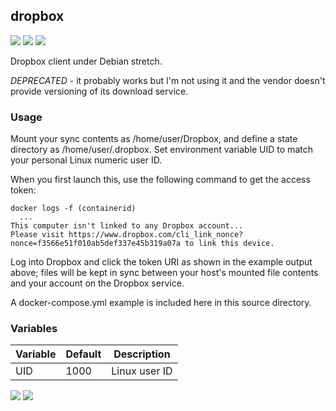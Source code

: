 ## dropbox

[![](https://images.microbadger.com/badges/version/instantlinux/dropbox.svg)](https://microbadger.com/images/instantlinux/dropbox "Version badge") [![](https://images.microbadger.com/badges/image/instantlinux/dropbox.svg)](https://microbadger.com/images/instantlinux/dropbox "Image badge") [![](https://images.microbadger.com/badges/commit/instantlinux/dropbox.svg)](https://microbadger.com/images/instantlinux/dropbox "Commit badge")

Dropbox client under Debian stretch.

*DEPRECATED* - it probably works but I'm not using it and the vendor doesn't provide versioning of its download service.

### Usage

Mount your sync contents as /home/user/Dropbox, and define a state directory as /home/user/.dropbox. Set environment variable UID to match your personal Linux numeric user ID.

When you first launch this, use the following command to get the access token:
```
docker logs -f (containerid)
  ...
This computer isn't linked to any Dropbox account...
Please visit https://www.dropbox.com/cli_link_nonce?nonce=f3566e51f010ab5def337e45b319a07a to link this device.
```
Log into Dropbox and click the token URI as shown in the example output above; files will be kept in sync between your host's mounted file contents and your account on the Dropbox service.

A docker-compose.yml example is included here in this source directory.

### Variables

Variable | Default | Description
-------- | ------- | -----------
UID | 1000 | Linux user ID

[![](https://images.microbadger.com/badges/license/instantlinux/dropbox.svg)](https://microbadger.com/images/instantlinux/dropbox "License badge") [![](https://img.shields.io/badge/code-dropbox%2Fnautilus_dropbox-blue.svg)](https://github.com/dropbox/nautilus-dropbox "Code repo")
